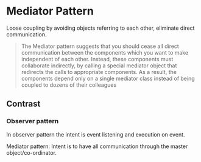 # Mediator Pattern

Loose coupling by avoiding objects referring to each other, eliminate direct communication.

> The Mediator pattern suggests that you should cease all direct communication between the components which you want to make independent of each other. Instead, these components must collaborate indirectly, by calling a special mediator object that redirects the calls to appropriate components. As a result, the components depend only on a single mediator class instead of being coupled to dozens of their colleagues

## Contrast

### Observer pattern

In observer pattern the intent is event listening and execution on event.

Mediator pattern: Intent is to have all communication through the master object/co-ordinator.
